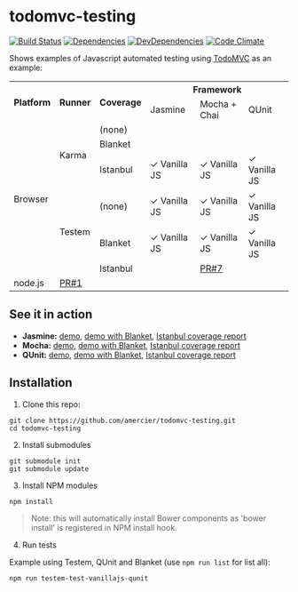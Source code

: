 todomvc-testing
===============

[![Build Status](http://img.shields.io/travis/amercier/todomvc-testing/master.svg?style=flat-square)](https://travis-ci.org/amercier/todomvc-testing/builds)
[![Dependencies](https://img.shields.io/david/amercier/todomvc-testing.svg?style=flat-square)](https://david-dm.org/amercier/todomvc-testing#info=dependencies&view=table)
[![DevDependencies](https://img.shields.io/david/dev/amercier/todomvc-testing.svg?style=flat-square)](https://david-dm.org/amercier/todomvc-testing#info=devDependencies&view=table)
[![Code Climate](https://img.shields.io/codeclimate/github/amercier/todomvc-testing.svg?style=flat-square)](https://codeclimate.com/github/amercier/todomvc-testing)

Shows examples of Javascript automated testing using [TodoMVC](http://todomvc.com/) as an example:

<table>
  <tr>
    <th rowspan="2">Platform</th>
    <th rowspan="2">Runner</th>
    <th rowspan="2">Coverage</th>
    <th colspan="3">Framework</th>
  </tr>
  <tr>
    <td>Jasmine</td>
    <td>Mocha + Chai</td>
    <td>QUnit</td>
  </tr>
  <tr>
    <td rowspan="6">Browser</td>
    <td rowspan="3">Karma</td>
    <td>(none)</td>
    <td></td>
    <td></td>
    <td></td>
  </tr>
  <tr>
    <td>Blanket</td>
    <td></td>
    <td></td>
    <td></td>
  </tr>
  <tr>
    <td>Istanbul</td>
    <td>
      ✓ Vanilla JS  
    </td>
    <td>
      ✓ Vanilla JS  
    </td>
    <td>
      ✓ Vanilla JS  
    </td>
  </tr>
  <tr>
    <td rowspan="3">Testem</td>
    <td>(none)</td>
    <td>
      ✓ Vanilla JS  
    </td>
    <td>
      ✓ Vanilla JS  
    </td>
    <td>
      ✓ Vanilla JS  
    </td>
  </tr>
  <tr>
    <td>Blanket</td>
    <td>
      ✓ Vanilla JS  
    </td>
    <td>
      ✓ Vanilla JS  
    </td>
    <td>
      ✓ Vanilla JS  
    </td>
  </tr>
  <tr>
    <td>Istanbul</td>
    <td></td>
    <td><a href="https://github.com/amercier/todomvc-testing/pull/7">PR#7</a></td>
    <td></td>
  </tr>
  <tr>
    <td>node.js</td>
    <td colspan="5"><a href="https://github.com/amercier/todomvc-testing/pull/1">PR#1</a></td>
  </tr>
</table>


See it in action
----------------

- **Jasmine:** [demo](http://amercier.github.io/todomvc-testing/tests/vanillajs/jasmine/index.html), [demo with Blanket](http://amercier.github.io/todomvc-testing/tests/vanillajs/jasmine/index-blanket.html), [Istanbul coverage report](http://amercier.github.io/todomvc-testing/tests/vanillajs/jasmine/coverage/html/index.html)
- **Mocha:** [demo](http://amercier.github.io/todomvc-testing/tests/vanillajs/mocha/index.html), [demo with Blanket](http://amercier.github.io/todomvc-testing/tests/vanillajs/mocha/index-blanket.html), [Istanbul coverage report](http://amercier.github.io/todomvc-testing/tests/vanillajs/mocha/coverage/html/index.html)
- **QUnit:** [demo](http://amercier.github.io/todomvc-testing/tests/vanillajs/qunit/index.html), [demo with Blanket](http://amercier.github.io/todomvc-testing/tests/vanillajs/qunit/index-blanket.html), [Istanbul coverage report](http://amercier.github.io/todomvc-testing/tests/vanillajs/qunit/coverage/html/index.html)


Installation
------------

1. Clone this repo:

  ```
  git clone https://github.com/amercier/todomvc-testing.git
  cd todomvc-testing
  ```

2. Install submodules

  ```
  git submodule init
  git submodule update
  ```

3. Install NPM modules

  ```
  npm install
  ```

  > Note: this will automatically install Bower components as 'bower install' is
  > registered in NPM install hook.

4. Run tests

  Example using Testem, QUnit and Blanket (use `npm run list` for list all):

  ```
  npm run testem-test-vanillajs-qunit
  ```
